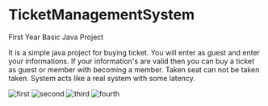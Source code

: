 # TicketManagementSystem
First Year Basic Java Project

It is a simple java project for buying ticket.
You will enter as guest and enter your informations.
If your information's are valid then you can buy a ticket as guest or member with becoming a member.
Taken seat can not be taken taken.
System acts like a real system with some latency.

![first](https://user-images.githubusercontent.com/61562488/127178797-c6d4e948-3f91-45fb-b949-29beaefcfb48.png)
![second](https://user-images.githubusercontent.com/61562488/127178810-6b4b6730-c7a1-4c99-8497-fbd0fcfb5d81.png)
![third](https://user-images.githubusercontent.com/61562488/127178812-c9924ea4-f63b-4879-88b0-fc85086cd3f3.png)
![fourth](https://user-images.githubusercontent.com/61562488/127178814-cdab2eaf-6227-408e-b3ea-78e69a51fa5e.png)

